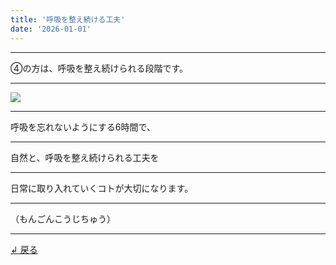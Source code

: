 ```yaml
---
title: '呼吸を整え続ける工夫'
date: '2026-01-01'
---
```

***
④の方は、呼吸を整え続けられる段階です。
***
![](/images/1234.jpg)
***
呼吸を忘れないようにする6時間で、
***
自然と、呼吸を整え続けられる工夫を
***
日常に取り入れていくコトが大切になります。
***
（もんごんこうじちゅう）
***
[ ↲ 戻る ](/posts/4)
